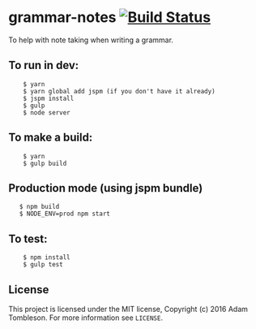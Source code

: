 # grammar-notes [![Build Status](https://travis-ci.org/rek/grammar-notes.svg?branch=master)](https://travis-ci.org/rek/grammar-notes)

To help with note taking when writing a grammar.

## To run in dev:

```
	$ yarn
	$ yarn global add jspm (if you don't have it already)
	$ jspm install
	$ gulp
	$ node server
```

## To make a build:

```
	$ yarn
	$ gulp build
```

## Production mode (using jspm bundle)

```
   $ npm build
   $ NODE_ENV=prod npm start
```

## To test:

```
	$ npm install
	$ gulp test
```

## License

This project is licensed under the MIT license, Copyright (c) 2016 Adam Tombleson. For more information see `LICENSE`.
